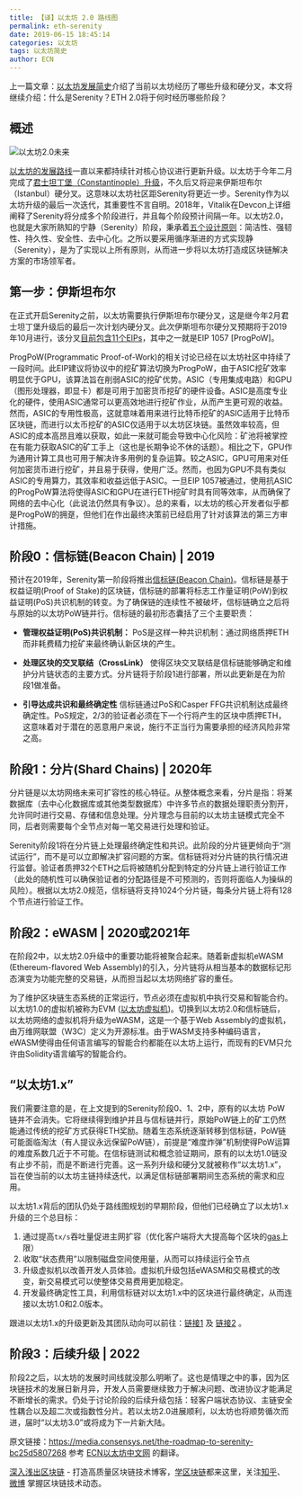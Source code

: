 ```yaml
---
title: 【译】以太坊 2.0 路线图
permalink: eth-serenity
date: 2019-06-15 18:45:14
categories: 以太坊
tags: 以太坊简史
author: ECN
---
```


上一篇文章：[以太坊发展简史](https://learnblockchain.cn/2019/06/15/eth-history1/)介绍了当前以太坊经历了哪些升级和硬分叉，本文将继续介绍：什么是Serenity？ETH 2.0将于何时经历哪些阶段？


<!-- more -->
## 概述

![以太坊2.0未来](https://img.learnblockchain.cn/2019/06/15606130615725.jpg)

[以太坊的发展路线](https://learnblockchain.cn/2019/06/15/eth-history1/)一直以来都持续针对核心协议进行更新升级。以太坊于今年二月完成了[君士坦丁堡（Constantinople）升级](https://media.consensys.net/the-constantinople-hard-fork-what-you-need-to-know-d438a91dec3f)，不久后又将迎来伊斯坦布尔（Istanbul）硬分叉。这意味以太坊社区距Serenity将更近一步。Serenity作为以太坊升级的最后一次迭代，其重要性不言自明。2018年，Vitalik在Devcon上详细阐释了Serenity将分成多个阶段进行，并且每个阶段预计间隔一年。以太坊2.0，也就是大家所熟知的宁静（Serenity）阶段，秉承着[五个设计原则](https://media.consensys.net/exploring-the-ethereum-2-0-design-goals-fd2d901b4c01)：简洁性、强韧性、持久性、安全性、去中心化。之所以要采用循序渐进的方式实现静（Serenity），是为了实现以上所有原则，从而进一步将以太坊打造成区块链解决方案的市场领军者。

 

## 第一步：伊斯坦布尔

在正式开启Serenity之前，以太坊需要执行伊斯坦布尔硬分叉，这是继今年2月君士坦丁堡升级后的最后一次计划内硬分叉。此次伊斯坦布尔硬分叉预期将于2019年10月进行，该分叉[目前包含11个EIPs](https://github.com/ethereum/EIPs/blob/master/EIPS/eip-1679.md)，其中之一就是EIP 1057 [ProgPoW]。

ProgPoW(Programmatic Proof-of-Work)的相关讨论已经在以太坊社区中持续了一段时间。此EIP建议将协议中的挖矿算法切换为ProgPoW，由于ASIC挖矿效率明显优于GPU，该算法旨在削弱ASIC的挖矿优势。ASIC（专用集成电路）和GPU（图形处理器，即显卡）都是可用于加密货币挖矿的硬件设备。ASIC是高度专业化的硬件，使用ASIC通常可以更高效地进行挖矿作业，从而产生更可观的收益。然而，ASIC的专用性极高，这就意味着用来进行比特币挖矿的ASIC适用于比特币区块链，而进行以太币挖矿的ASIC仅适用于以太坊区块链。虽然效率较高，但ASIC的成本高昂且难以获取，如此一来就可能会导致中心化风险：矿池将被掌控在有能力获取ASIC的矿工手上（这也是长期争论不休的话题）。相比之下，GPU作为通用计算工具也可用于解决许多用例的复杂运算。较之ASIC，GPU可用来对任何加密货币进行挖矿，并且易于获得，使用广泛。然而，也因为GPU不具有类似ASIC的专用算力，其效率和收益远低于ASIC。一旦EIP 1057被通过，使用抗ASIC的ProgPoW算法将使得ASIC和GPU在进行ETH挖矿时具有同等效率，从而确保了网络的去中心化（此说法仍然具有争议）。总的来看，以太坊的核心开发者似乎都是ProgPoW的拥趸，但他们在作出最终决策前已经启用了针对该算法的第三方审计措施。

 
## 阶段0：信标链(Beacon Chain) | 2019
预计在2019年，Serenity第一阶段将推出[信标链(Beacon Chain)](https://media.consensys.net/state-of-ethereum-protocol-2-the-beacon-chain-c6b6a9a69129)。信标链是基于权益证明(Proof of Stake)的区块链，信标链的部署将标志工作量证明(PoW)到权益证明(PoS)共识机制的转变。为了确保链的连续性不被破坏，信标链确立之后将与原始的以太坊PoW链并行。信标链的最初形态囊括了三个主要职责：

* **管理权益证明(PoS)共识机制：**
PoS是这样一种共识机制：通过网络质押ETH而非耗费精力挖矿来最终确认新区块的产生。

* **处理区块的交叉联结（CrossLink）**
使得区块交叉联结是信标链能够确定和维护分片链状态的主要方式。分片链将于阶段1进行部署，所以此更新是在为阶段1做准备。

* **引导达成共识和最终确定性**
信标链通过PoS和Casper FFG共识机制达成最终确定性。PoS规定，2/3的验证者必须在下一个行将产生的区块中质押ETH，这意味着对于潜在的恶意用户来说，施行不正当行为需要承担的经济风险非常之高。
 

## 阶段1：分片(Shard Chains) | 2020年

分片链是以太坊网络未来可扩容性的核心特征。从整体概念来看，分片是指：将某数据库（去中心化数据库或其他类型数据库）中许多节点的数据处理职责分割开，允许同时进行交易、存储和信息处理。分片理念与目前的以太坊主链模式完全不同，后者则需要每个全节点对每一笔交易进行处理和验证。

Serenity阶段1将在分片链上处理最终确定性和共识。此阶段的分片链更倾向于“测试运行”，而不是可以立即解决扩容问题的方案。信标链将对分片链的执行情况进行监督。验证者质押32个ETH之后将被随机分配到特定的分片链上进行验证工作（此处的随机性可以确保验证者的分配路径是不可预测的，否则将面临人为操纵的风险）。根据以太坊2.0规范，信标链将支持1024个分片链，每条分片链上将有128个节点进行验证工作。

 

## 阶段2：eWASM | 2020或2021年

在阶段2中，以太坊2.0升级中的重要功能将被聚合起来。随着新虚拟机eWASM (Ethereum-flavored Web Assembly)的引入，分片链将从相当基本的数据标记形态演变为功能完整的交易链，从而担当起以太坊网络扩容的重任。

为了维护区块链生态系统的正常运行，节点必须在虚拟机中执行交易和智能合约。以太坊1.0的虚拟机被称为EVM ([以太坊虚拟机](https://learnblockchain.cn/2019/04/09/easy-evm/))。切换到以太坊2.0和信标链后，以太坊网络的虚拟机将升级为eWASM，这是一个基于Web Assembly的虚拟机，由万维网联盟（W3C）定义为开源标准。由于WASM支持多种编码语言，eWASM使得由任何语言编写的智能合约都能在以太坊上运行，而现有的EVM只允许由Solidity语言编写的智能合约。

 

## “以太坊1.x”

我们需要注意的是，在上文提到的Serenity阶段0、1、2中，原有的以太坊 PoW 链并不会消失。它将继续得到维护并且与信标链并行，原始PoW链上的矿工仍然能通过传统的挖矿方式获得ETH奖励。随着生态系统逐渐转移到信标链，PoW链可能面临淘汰（有人提议永远保留PoW链），前提是“难度炸弹”机制使得PoW运算的难度系数几近于不可能。在信标链测试和概念验证期间，原有的以太坊1.0链没有止步不前，而是不断进行完善。这一系列升级和硬分叉就被称作“以太坊1.x”，旨在使当前的以太坊主链持续迭代，以满足信标链部署期间生态系统的需求和应用。

以太坊1.x背后的团队仍处于路线图规划的早期阶段，但他们已经确立了以太坊1.x升级的三个总目标：

1. 通过提高`tx/s`吞吐量促进主网扩容（优化客户端将大大提高每个区块的[gas](https://learnblockchain.cn/2019/06/11/gas-mean/)上限）
2. 收取“状态费用”以限制磁盘空间使用量，从而可以持续运行全节点
3. 升级虚拟机以改善开发人员体验。虚拟机升级包括eWASM和交易模式的改变，新交易模式可以使整体交易费用更加稳定。
4. 开发最终确定性工具，利用信标链对以太坊1.x中的区块进行最终确定，从而连接以太坊1.0和2.0版本。

跟进以太坊1.x的升级更新及其团队动向可以前往：[链接1](https://docs.ethhub.io/ethereum-roadmap/ethereum-1.x/) 及 [链接2](https://en.ethereum.wiki/eth1) 。

## 阶段3：后续升级 | 2022

阶段2之后，以太坊的发展时间线就没那么明晰了。这也是情理之中的事，因为区块链技术的发展日新月异，开发人员需要继续致力于解决问题、改进协议才能满足不断增长的需求。仍处于讨论阶段的后续升级包括：轻客户端状态协议、主链安全性耦合以及超二次或指数性分片。若以太坊2.0进展顺利，以太坊也将顺势循次而进，届时“以太坊3.0”或将成为下一片新大陆。

原文链接：https://media.consensys.net/the-roadmap-to-serenity-bc25d5807268
参考 [ECN以太坊中文网](https://ethereum.cn/) 的翻译。

[深入浅出区块链](https://learnblockchain.cn/) - 打造高质量区块链技术博客，[学区块链](https://learnblockchain.cn/2018/01/11/guide/)都来这里，关注[知乎](https://www.zhihu.com/people/xiong-li-bing/activities)、[微博](https://weibo.com/517623789) 掌握区块链技术动态。
